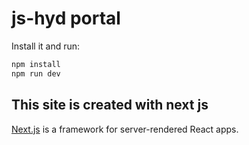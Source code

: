 # js-hyd portal

Install it and run:

```sh
npm install
npm run dev
```

## This site is created with next js

[Next.js](https://github.com/zeit/next.js) is a framework for server-rendered React apps.
